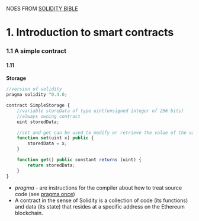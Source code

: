 NOES FROM [SOLIDITY BIBLE](http://solidity.readthedocs.io/en/develop/types.html)


# 1. Introduction to smart contracts

### 1.1 A simple contract
#### 1.11
__Storage__

```javascript
//version of solidity
pragma solidity ^0.4.0;

contract SimpleStorage {
    //variable storeData of type uint(unsigned integer of 256 bits)
    //always owning contract
    uint storedData;

    //set and get can be used to modify or retrieve the value of the variable.
    function set(uint x) public {
        storedData = x;
    }

    function get() public constant returns (uint) {
        return storedData;
    }
}
```
- <em>pragma</em> - are instructions for the compiler about how to treat source code (see [pragma once](https://en.wikipedia.org/wiki/Pragma_once))
- A contract in the sense of Solidity is a collection of code (its functions) and data (its state) that resides at a specific address on the Ethereum blockchain.
